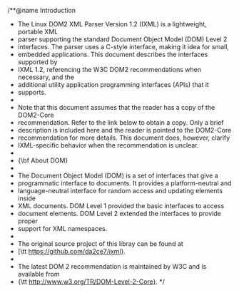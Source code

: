 /**@name Introduction
 * The Linux DOM2 XML Parser Version 1.2 (IXML) is a lightweight, portable XML
 * parser supporting the standard Document Object Model (DOM) Level 2
 * interfaces. The parser uses a C-style interface, making it idea for small,
 * embedded applications.  This document describes the interfaces supported by
 * IXML 1.2, referencing the W3C DOM2 recommendations when necessary, and the
 * additional utility application programming interfaces (APIs) that it
 * supports.
 *
 * Note that this document assumes that the reader has a copy of the DOM2-Core
 * recommendation.  Refer to the link below to obtain a copy.  Only a brief
 * description is included here and the reader is pointed to the DOM2-Core
 * recommendation for more details.  This document does, however, clarify
 *  IXML-specific behavior when the recommendation is unclear.
 *
 * {\bf About DOM}
 *
 * The Document Object Model (DOM) is a set of interfaces that give a
 * programmatic interface to documents.  It provides a platform-neutral and
 * language-neutral interface for random access and updating elements inside
 * XML documents.  DOM Level 1 provided the basic interfaces to access
 * document elements.  DOM Level 2 extended the interfaces to provide proper
 * support for XML namespaces.
 *
 * The original source project of this libray can be found at
 * [\tt https://github.com/da2ce7/ixml}.
 *
 * The latest DOM 2 recommendation is maintained by W3C and is available from
 * {\tt http://www.w3.org/TR/DOM-Level-2-Core}.
 */
